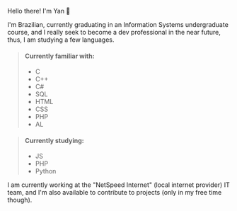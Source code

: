 Hello there! I'm Yan 👋

I'm Brazilian, currently graduating in an Information Systems undergraduate course, and I really seek to become a dev professional in the near future, thus, I am studying a few languages.

>#### Currently familiar with:
>
>- C 
>- C++
>- C#
>- SQL
>- HTML
>- CSS
>- PHP
>- AL

>#### Currently studying:
>
>- JS
>- PHP
>- Python

I am currently working at the "NetSpeed Internet" (local internet provider) IT team, and I'm also available to contribute to projects (only in my free time though).
